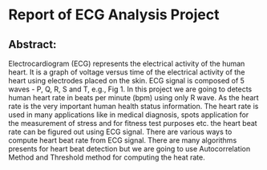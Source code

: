 # Report of ECG Analysis Project
## Abstract:

Electrocardiogram (ECG) represents the electrical activity of the human heart. It is a graph of voltage versus time of the electrical activity of the heart using electrodes placed on the skin. ECG signal is composed of 5 waves - P, Q, R, S and T, e.g., Fig 1.  In this project we are going to detects human heart rate in beats per minute (bpm) using only R wave. As the heart rate is the very important human health status information. The heart rate is used in many applications like in medical diagnosis, spots application for the measurement of stress and for fitness test purposes etc. the heart beat rate can be figured out using ECG signal. There are various ways to compute heart beat rate from ECG signal. There are many algorithms presents for heart beat detection but we are going to use Autocorrelation Method and Threshold method for computing the heat rate.
